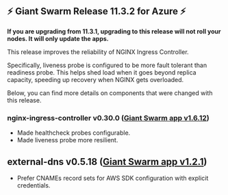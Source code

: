 ## :zap:  Giant Swarm Release 11.3.2 for Azure :zap:

**If you are upgrading from 11.3.1, upgrading to this release will not roll your nodes. It will only update the apps.**

This release improves the reliability of NGINX Ingress Controller.

Specifically, liveness probe is configured to be more fault tolerant than readiness probe. This helps shed load when it goes beyond replica capacity, speeding up recovery when NGINX gets overloaded.

Below, you can find more details on components that were changed with this release.

### nginx-ingress-controller v0.30.0 ([Giant Swarm app v1.6.12](https://github.com/giantswarm/nginx-ingress-controller-app/blob/master/CHANGELOG.md#v1612-2020-06-04))

- Made healthcheck probes configurable.
- Made liveness probe more resilient.

## external-dns v0.5.18 ([Giant Swarm app v1.2.1](https://github.com/giantswarm/external-dns-app/blob/master/CHANGELOG.md#v121-2020-05-29))

- Prefer CNAMEs record sets for AWS SDK configuration with explicit credentials.
